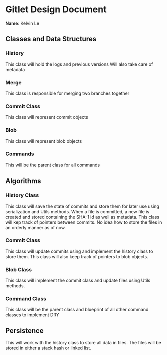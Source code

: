 # Gitlet Design Document

**Name**: Kelvin Le

## Classes and Data Structures

### History
This class will hold the logs and previous versions
Will also take care of metadata

### Merge 
This class is responsible for merging two branches together

### Commit Class
This class will represent commit objects

### Blob
This class will represent blob objects

### Commands
This will be the parent class for all commands


## Algorithms

### History Class 
This class will save the state of commits and store them for later use using
serialization and Utils methods.
When a file is committed, a new file is created and stored containing the SHA-1 id
as well as metadata.
This class will kep track of pointers between commits.
No idea how to store the files in an orderly manner as of now.

### Commit Class
This class will update commits using and implement the history class
to store them. This class will also keep track of pointers to blob objects.

### Blob Class
This class will implement the commit class and update files using Utils methods.

### Command Class
This class will be the parent class and blueprint of all other command classes
to implement DRY


## Persistence
This will work with the history class to store all data in files. The files
will be stored in either a stack hash or linked list.
